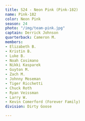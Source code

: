 ```yaml
---
title: S24 - Neon Pink (Pink-182)
name: Pink-182
color: Neon Pink
season: 24
photo: "/img/team-pink.jpg"
captain: Derrick Johnson
quarterback: Cameron M.
members:
- Elizabeth B.
- Kristin B.
- Luke B.
- Noah Cosimano
- Nikki Kasparek
- Guyton M.
- Zach M.
- Johnny Moseman
- Tiger Ricchetti
- Chuck Roth
- Ryan Veissman
- Larry W.
- Kevin Comerford (Forever Family)
division: Dirty Goose

---
```

